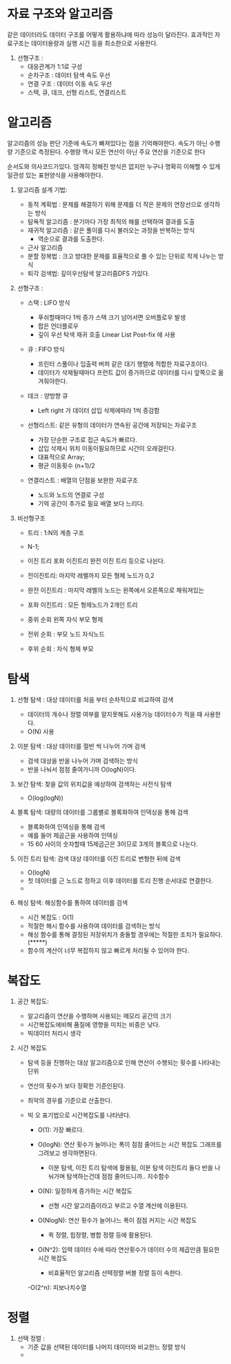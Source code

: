 
# 자료 구조와 알고리즘 
같은 데이터라도 데이터 구조를 어떻게 활용하냐에 따라 성능이 달라진다.
효과적인 자료구조는 데이터용량과 실행 시간 등을 최소한으로 사용한다.


1. 선형구조 :
   - 대응관계가 1:1로 구성
   - 순차구조 : 데이터 탐색 속도 우선
   - 연결 구조 : 데이터 이동 속도 우선
   - 스택, 큐, 데크, 선형 리스트, 연결리스트 

# 알고리즘

알고리즘의 성능 판단 기준에 속도가 빠져있다는 점을 기억해야한다. 속도가 아닌 수행량 기준으로 측정된다. 수행량 역시  모든 연산이 아닌 주요 연산을 기준으로 한다

순서도와 의사코드가있다. 엄격히 정해진 방식은 없지만 누구나 명확히 이해핼 수 있게 일관성 있는 표현양식을 사용해야한다. 

1. 알고리즘 설계 기법:
   - 동적 계획법 : 문제를 해결하기 위해 문제를 더 작은 문제의 연장선으로 생각하는 방식
   - 탐욕적 알고리즘 : 분기마다 가장 최적의 해를 선택하여 결과를 도출
   - 재귀적 알고리즘 : 같은 풀이를 다시 불러오는 과정을 반복하는 방식
     - 역순으로 결과를 도출한다. 
   - 근사 알고리즘
   - 분할 정복법 : 크고 방대한 문제를 효율적으로 풀 수 있는 단위로 작게 나누는 방식
   - 퇴각 검색법: 깊이우선탐색 알고리즘DFS 가있다.

2. 선형구조 :
   - 스택 : LIFO 방식
     - 푸쉬할때마다 1씩 증가 스택 크기 넘어서면 오버플로우 발생
     - 팝은 언더플로우
     - 깊이 우선 탁색 재귀 호출 Linear List Post-fix 에 사용 
     
   - 큐 : FIFO 방식
     - 프린터 스풀이나 입출력 버퍼 같은 대기 행렬에 적합한 자료구조이다.
     - 데이터가 삭제될때마다 프런트 값이 증가하므로 데이터를 다시 앞쪽으로 옮겨줘야한다.
     
   - 데크 : 양방향 큐
     - Left right 가 데이터 삽입 삭제에따라 1씩 증감함
     
   - 선형리스트: 같은 유형의 데이터가 연속된 공간에 저장되는 자료구조 
     - 가장 단순한 구조로 접근 속도가 빠르다.
     - 삽입 삭제시 위치 이동이필요하므로 시간이 오래걸린다. 
     - 대표적으로 Array;
     - 평균 이동횟수 (n+1)/2 
    
   - 연결리스트 : 배열의 단점을 보완한 자료구조 
     - 노드와 노드의 연결로 구성
     - 기억 공간이 추가로 필요 배열 보다 느리다.

3. 비선형구조 
   - 트리 : 1:N의 계층 구조 
   - N-1;
   - 이진 트리 포화 이진트리 완전 이진 트리 등으로 나뉜다. 
   - 전이진트리: 마지막 레벨까지 모든 형제 노드가 0,2 
   - 완전 이진트리 : 마지막 레벨의 노드는 왼쪽에서 오른쪽으로 채워져있는 
   - 포화 이진트리 : 모든 형제노드가 2개인 트리 

    - 중위 순회 왼쪽 자식 부모 형제 
    - 전위 순회 : 부모 노드 자식노드 
    - 후위 순회 : 자식 형제 부모 


# 탐색
1. 선형 탐색 : 대상 데이터를 처음 부터 순차적으로 비교하여 검색
   - 데이터의 개수나 정렬 여부를 알지못해도 사용가능 데이터수가 적을 때 사용한다.
   - O(N) 사용 

2. 이분 탐색 : 대상 데이터를 절반 씩 나누어 가며 검색
   - 검색 대상을 반을 나누어 가며 검색하는 방식 
   - 반을 나눠서 점점 줄여가니까 O(logN)이다.

3. 보간 탐색: 찾을 값의 위치값을 예상하여 검색하는 사전식 탐색
    - O(log(logN))
4. 블록 탐색: 대량의 데이터를 그룹별로 블록화하여 인덱싱을 통해 검색
   - 블록화하여 인덱싱을 통해 검색 
   - 예를 들어 제곱근을 사용하여 인덱싱 
   - 15 60 사이의 숫자할때 15제곱근은 3이므로 3개의 블록으로 나눈다.

5. 이진 트리 탐색: 검색 대상 데이터를 이진 트리로 변형한 뒤에 검색
   - O(logN) 
   - 첫 데이터를 근 노드로 정하고 이후 데이터를 트리 진행 순서대로 연결한다.
   - 

6. 해싱 탐색: 해싱함수를 통하여 데이터를 검색
   - 시간 복잡도 : O(1)
   - 적절한 해시 함수를 사용하여 데이터를 검색하는 방식
   - 해싱 함수를 통해 결정된 저장위치가 충돌할 경우에는 적절한 조치가 필요하다. (*****)
   - 함수의 계산이 너무 복잡하지 않고 빠르게 처리될 수 있어야 한다.



# 복잡도
1. 공간 복잡도:
   - 알고리즘이 연산을 수행하며 사용되는 메모리 공간의 크기
   - 시간복잡도에비해 품질에 영향을 미치는 비중은 낮다.
   - 빅데이터 처리시 생각

2. 시간 복잡도 
   - 탐색 등을 진행하는 대상 알고리즘으로 인해 연산이 수행되는 횟수를 나타내는 단위
   - 연산의 횟수가 보다 정확한 기준인된다.
   - 최악의 경우를 기준으로 산출한다.
   - 빅 오 표기법으로 시간복잡도를 나타낸다.

        - O(1): 가장 빠르다.
        - O(logN): 연산 횟수가 늘어나는 폭이 점점 줄어드는 시간 복잡도 그래프를 그려보고  생각하면된다.
          - 이분 탐색, 이진 트리 탐색에 활용됨, 이분 탐색 이진트리 둘다 반을 나눠가며 탐색하는건데 점점 줄어드니까.. 지수함수
          
        - O(N): 일정하게 증가하는 시간 복잡도
          - 선형 시간 알고리즘이라고 부르고 수열 계산에 이용된다.
        - O(NlogN): 연산 횟수가 늘어나느 폭이 점점 커지는 시간 복잡도
          -  퀵 정렬, 힙정렬, 병합 정렬 등에 활용된다.

        - O(N^2): 입력 데이터 수에 따라 연산횟수가 데이터 수의 제곱만큼 필요한 시간 복잡도
          - 비효율적인 알고리즘 선택정렬 버블 정렬 등이 속한다. 

        -O(2^n): 피보나치수열 


# 정렬

1. 선택 정렬 :
    - 기준 값을 선택된 데이터를 나머지 데이터와 비교한느 정렬 방식 
    - 